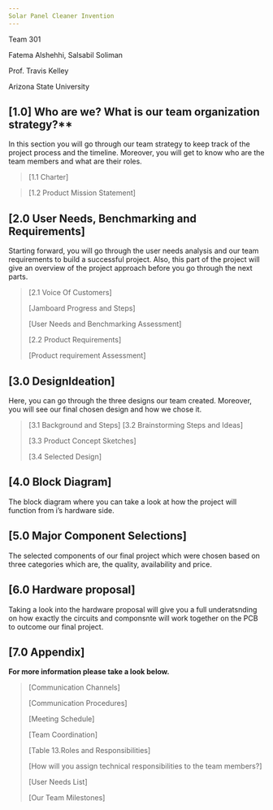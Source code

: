 ```yaml
---
Solar Panel Cleaner Invention 
---
```

  <span id="_vsi9fgi54zcx" class="anchor"></span>Team 301

  <span id="_q33it83zch9" class="anchor"></span>Fatema Alshehhi,
  Salsabil Soliman

  <span id="_9gc41n8pnmmw" class="anchor"></span>Prof. Travis Kelley

  <span id="_czbhmj89764z" class="anchor"></span>Arizona State
  University


## [1.0] Who are we? What is our team organization strategy?**
In this section you will go through our team strategy to keep track of
the project process and the timeline. Moreover, you will get to know who
are the team members and what are their roles.
> [1.1 Charter]
 
> [1.2 Product Mission Statement]
>

## [2.0 User Needs, Benchmarking and Requirements]

Starting forward, you will go through the user needs analysis and our
team requirements to build a successful project. Also, this part of the
project will give an overview of the project approach before you go
through the next parts.

> [2.1 Voice Of Customers]
> 
>[Jamboard Progress and Steps]
>
>[User Needs and Benchmarking Assessment]
>
> [2.2 Product Requirements]
>
> [Product requirement Assessment]

## [3.0 DesignIdeation]

Here, you can go through the three designs our team created. Moreover,
you will see our final chosen design and how we chose it.

> [3.1 Background and Steps]
> [3.2 Brainstorming Steps and Ideas]
>
> [3.3 Product Concept Sketches]
>
> [3.4 Selected Design]

## [4.0 Block Diagram]

The block diagram where you can take a look at how the project will
function from i’s hardware side.

## [5.0 Major Component Selections]

The selected components of our final project which were chosen based on
three categories which are, the quality, availability and price.

## [6.0 Hardware proposal]

Taking a look into the hardware proposal will give you a full
underatsnding on how exactly the circuits and componsnte will work
together on the PCB to outcome our final project.

## [7.0 Appendix]

**For more information please take a look below.**

> [Communication Channels]
>
> [Communication Procedures]
>
> [Meeting Schedule]
>
> [Team Coordination]
>
> [Table 13.Roles and Responsibilities]
>
> [How will you assign technical responsibilities to the team members?]
>
> [User Needs List]
>
> [Our Team Milestones]
